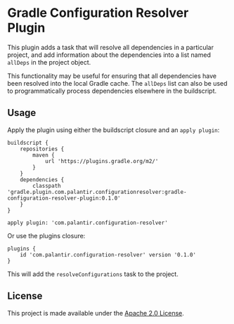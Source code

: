 Gradle Configuration Resolver Plugin
====================================

This plugin adds a task that will resolve all dependencies in a particular project, and add
information about the dependencies into a list named `allDeps` in the project object.

This functionality may be useful for ensuring that all dependencies have been resolved into the
local Gradle cache. The `allDeps` list can also be used to programmatically process dependencies
elsewhere in the buildscript.

Usage
-----

Apply the plugin using either the buildscript closure and an `apply plugin`:

```Gradle
buildscript {
    repositories {
        maven {
            url 'https://plugins.gradle.org/m2/'
        }
    }
    dependencies {
        classpath 'gradle.plugin.com.palantir.configurationresolver:gradle-configuration-resolver-plugin:0.1.0'
    }
}

apply plugin: 'com.palantir.configuration-resolver'
```

Or use the plugins closure:

```Gradle
plugins {
    id 'com.palantir.configuration-resolver' version '0.1.0'
}
```

This will add the `resolveConfigurations` task to the project.

License
-------
This project is made available under the [Apache 2.0 License][license].


[license]: http://www.apache.org/licenses/LICENSE-2.0
